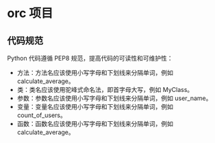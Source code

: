 # orc 项目

## 代码规范

Python 代码遵循 PEP8 规范，提高代码的可读性和可维护性：
- 方法：方法名应该使用小写字母和下划线来分隔单词，例如 calculate_average。
- 类：类名应该使用驼峰式命名法，即首字母大写，例如 MyClass。
- 参数：参数名应该使用小写字母和下划线来分隔单词，例如 user_name。
- 变量：变量名应该使用小写字母和下划线来分隔单词，例如 count_of_users。
- 函数：函数名应该使用小写字母和下划线来分隔单词，例如 calculate_average。